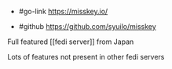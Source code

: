 - #go-link https://misskey.io/

- #github https://github.com/syuilo/misskey

Full featured [[fedi server]] from Japan

Lots of features not present in other fedi servers